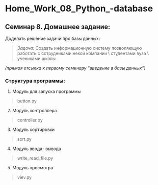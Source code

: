 # Home_Work_08_Python_-database
## Семинар 8. Домашнее задание:
Доделать решение задачи про базы данных:

>*Задача:*
    Создать информационную систему позволяющую работать с сотрудниками некой компании \ студентами вуза \ учениками школы

_(прямая отсылка к первому семинару "введение в базы данных")_

### Структура программы:
1. Модуль для запуска программы
>button.py

2. Модуль контроллера
>controller.py

3. Модуль сортировки
>sort.py

4. Модуль ввода- вывода
>write_read_file.py

5. Модуль просмотра
>viev.py
